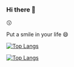### Hi there 👋

:kissing:

Put a smile in your life :smile:

[![Top Langs](https://github-readme-stats.vercel.app/api/?username=pilpod&show_icons=true&theme=dark)](https://github.com/pilpod/github-readme-stats)

[![Top Langs](https://github-readme-stats.vercel.app/api/top-langs/?username=pilpod&show_icons=true&theme=dark)](https://github.com/pilpod/github-readme-stats)


<!--
**pilpod/pilpod** is a ✨ _special_ ✨ repository because its `README.md` (this file) appears on your GitHub profile.

Here are some ideas to get you started:

- 🔭 I’m currently working on ...
- 🌱 I’m currently learning ...
- 👯 I’m looking to collaborate on ...
- 🤔 I’m looking for help with ...
- 💬 Ask me about ...
- 📫 How to reach me: ...
- 😄 Pronouns: ...
- ⚡ Fun fact: ...
-->
